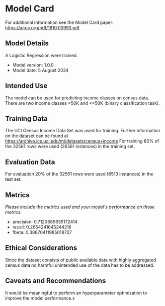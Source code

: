 # Model Card

For additional information see the Model Card paper: https://arxiv.org/pdf/1810.03993.pdf

## Model Details
A Logistic Regression were trained.

* Model version: 1.0.0
* Model date: 5 August 2024
## Intended Use
The model can be used for predicting income classes on census data. There are two income classes >50K and <=50K (binary classification task).
## Training Data
The UCI Census Income Data Set was used for training. Further information on the dataset can be found at https://archive.ics.uci.edu/ml/datasets/census+income
For training 80% of the 32561 rows were used (26561 instances) in the training set.

## Evaluation Data
For evaluation 20% of the 32561 rows were used (6513 instances) in the test set.

## Metrics
_Please include the metrics used and your model's performance on those metrics._
- precision: 0.7120689655172414
- recall:    0.2654241645244216
- fbeta:     0.38670411985018727
## Ethical Considerations
Since the dataset consists of public available data with highly aggregated census data no harmful unintended use of the data has to be addressed.

## Caveats and Recommendations
It would be meaningful to perform an hyperparameter optimization to improve the model performance.s